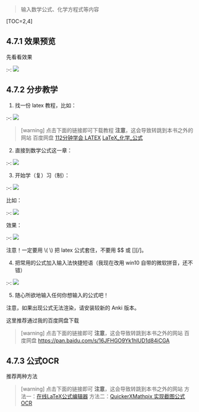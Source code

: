 > 输入数学公式、化学方程式等内容

[TOC=2,4]

## 4.7.1 效果预览

先看看效果

:-: ![](../.gitbook/assets/v2-632da5d02da1fbff3dae50907e83cbc8_hd.jpg)

## 4.7.2 分步教学

1. 找一份 latex 教程，比如：

:-: ![](../.gitbook/assets/v2-9447a83aa84b1b0b7341a3b5fbebb8e2_hd.jpg)

>[warning] 点击下面的链接即可下载教程
> **注意**，这会导致转跳到本书之外的网站
> 百度网盘
> [112分钟学会 LATEX](https://pan.baidu.com/s/10o0JWR-7_QtuqFFRaLyXtw)
> [LaTeX\_化学\_公式](https://pan.baidu.com/s/1nFkPv9UaBqVrMhbLrFKf4Q)

2. 直接到数学公式这一章：

:-: ![](../.gitbook/assets/v2-6885288b1d9cce26b608c78c647e3176_hd.jpg)

3. 开始学（复）习（制）：

:-: ![](../.gitbook/assets/v2-cfae538dbf1c89fc2e73fee898aaa80d_hd.jpg)

比如：

:-: ![](../.gitbook/assets/v2-1e337cb7c1ad6b04d5182ae9bd772049_hd.png)

效果：

:-: ![](../.gitbook/assets/v2-6021dde42a48e8e8f3b734d8a8dcc1a0_hd.png)

注意！一定要用 \\( \\) 把 latex 公式套住，不要用 $$ 或 [$][/$]。

4. 把常用的公式加入输入法快捷短语（我现在改用 win10 自带的微软拼音，还不错）

:-: ![](../.gitbook/assets/v2-c92f941460f1913936c69d8fc6e6886a_hd.jpg)

5. 随心所欲地输入任何你想输入的公式吧！

注意，如果出现公式无法渲染，请安装较新的 Anki 版本。

这里推荐通过我的百度网盘下载

>[warning] 点击下面的链接即可
>**注意**，这会导致转跳到本书之外的网站
>百度网盘
>https://pan.baidu.com/s/16JFHGO9Yk1hlUD1d84iCGA

## 4.7.3 公式OCR

推荐两种方法

>[warning] 点击下面的链接即可
>**注意**，这会导致转跳到本书之外的网站
>方法一：[在线LaTeX公式编辑器](https://www.latexlive.com/)
>方法二：[QuickerXMathpix 实现截图公式OCR](https://zhuanlan.zhihu.com/p/127043982)
